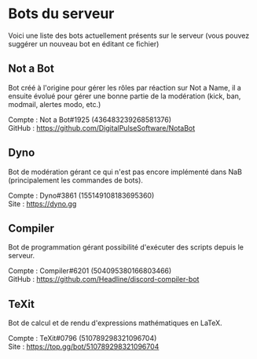 # Bots du serveur

Voici une liste des bots actuellement présents sur le serveur (vous pouvez suggérer un nouveau bot en éditant ce fichier)

## Not a Bot

Bot créé à l'origine pour gérer les rôles par réaction sur Not a Name, il a ensuite évolué pour gérer une bonne partie de la modération (kick, ban, modmail, alertes modo, etc.)

Compte : Not a Bot#1925 (436483239268581376)  
GitHub : https://github.com/DigitalPulseSoftware/NotaBot

## Dyno

Bot de modération gérant ce qui n'est pas encore implémenté dans NaB (principalement les commandes de bots).

Compte : Dyno#3861 (155149108183695360)  
Site : https://dyno.gg

## Compiler

Bot de programmation gérant possibilité d'exécuter des scripts depuis le serveur.

Compte : Compiler#6201 (504095380166803466)   
GitHub : https://github.com/Headline/discord-compiler-bot

## TeXit

Bot de calcul et de rendu d'expressions mathématiques en LaTeX.

Compte : TeXit#0796 (510789298321096704)  
Site : https://top.gg/bot/510789298321096704
